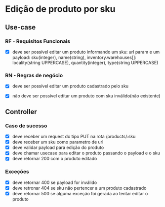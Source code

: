 # Edição de produto por sku
## Use-case
### RF - Requisitos Funcionais
- [x] deve ser possível editar um produto informando um sku: url param e um payload: sku(integer), name(string), inventory.warehouses[]: locality(string UPPERCASE), quantity(integer), type(string UPPERCASE)

### RN - Regras de negócio
- [x] deve ser possível editar um produto cadastrado pelo sku
- [x] não deve ser possível editar um produto com sku inválido(não existente)


## Controller
### Caso de sucesso
- [x] deve receber um request do tipo PUT na rota /products/:sku
- [x] deve receber um sku como parametro de url
- [x] deve validar payload para edição do produto
- [x] deve chamar usecase para editar o produto passando o payload e o sku
- [x] deve retornar 200 com o produto editado
### Exceções
- [x] deve retornar 400 se payload for inválido
- [x] deve retronar 404 se sku não pertencer a um produto cadastrado
- [x] deve retornar 500 se alguma exceção foi gerada ao tentar editar o produto
